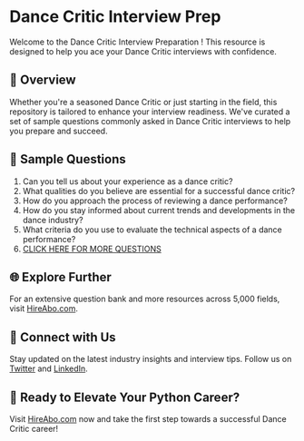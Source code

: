 # Dance Critic Interview Prep

Welcome to the Dance Critic Interview Preparation ! This resource is designed to help you ace your Dance Critic interviews with confidence.

## 🚀 Overview

Whether you're a seasoned Dance Critic or just starting in the field, this repository is tailored to enhance your interview readiness. We've curated a set of sample questions commonly asked in Dance Critic interviews to help you prepare and succeed.

## 📝 Sample Questions

1. Can you tell us about your experience as a dance critic?
2. What qualities do you believe are essential for a successful dance critic?
3. How do you approach the process of reviewing a dance performance?
4. How do you stay informed about current trends and developments in the dance industry?
5. What criteria do you use to evaluate the technical aspects of a dance performance?
6. [CLICK HERE FOR MORE QUESTIONS](https://hireabo.com/job/16_4_13/Dance%20Critic)

## 🌐 Explore Further

For an extensive question bank and more resources across 5,000 fields, visit [HireAbo.com](https://www.hireabo.com).

## 📱 Connect with Us

Stay updated on the latest industry insights and interview tips. Follow us on [Twitter](https://twitter.com/hireabo) and [LinkedIn](https://www.linkedin.com/in/hire-abo-3609972a8/).

## 🚀 Ready to Elevate Your Python Career?

Visit [HireAbo.com](https://www.hireabo.com) now and take the first step towards a successful Dance Critic career!